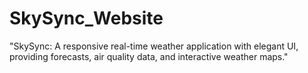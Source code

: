 # SkySync_Website
"SkySync: A responsive real-time weather application with elegant UI, providing forecasts, air quality data, and interactive weather maps."
